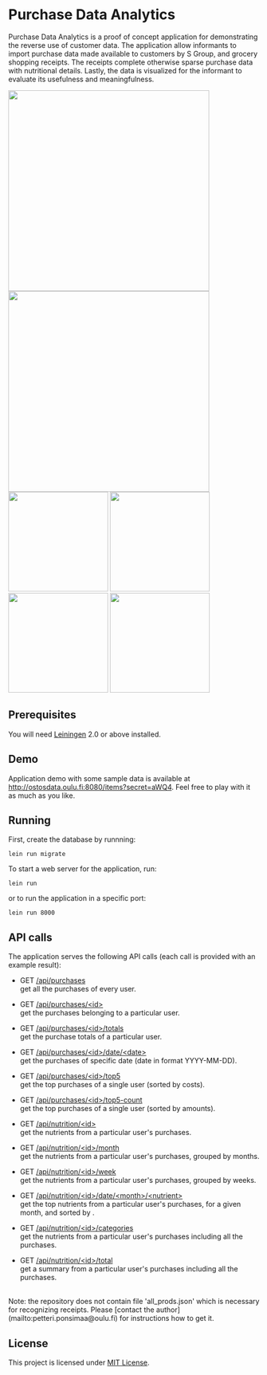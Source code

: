 # Purchase Data Analytics

Purchase Data Analytics is a proof of concept application for demonstrating the reverse use of customer data. The application allow informants to import purchase data made available to customers by S Group, and grocery shopping receipts. The receipts complete otherwise sparse purchase data with nutritional details. Lastly, the data is visualized for the informant to evaluate its usefulness and meaningfulness.

<a target="_blank" href="https://gitlab.com/petterip/purchase-data/raw/master/dev-resources/screenshot_items.jpg">
<img src="https://gitlab.com/petterip/purchase-data/raw/master/dev-resources/screenshot_items.jpg" width=403></a>
<a target="_blank" href="https://gitlab.com/petterip/purchase-data/raw/master/dev-resources/screenshot_purchases.jpg">
<img src="https://gitlab.com/petterip/purchase-data/raw/master/dev-resources/screenshot_purchases.jpg" width=403></a><br/>
<a target="_blank" href="https://gitlab.com/petterip/purchase-data/raw/master/dev-resources/screenshot_proto1.jpg">
<img src="https://gitlab.com/petterip/purchase-data/raw/master/dev-resources/screenshot_proto1.jpg" width=200></a>
<a target="_blank" href="https://gitlab.com/petterip/purchase-data/raw/master/dev-resources/screenshot_proto2a.jpg">
<img src="https://gitlab.com/petterip/purchase-data/raw/master/dev-resources/screenshot_proto2a.jpg" width=200></a>
<a target="_blank" href="https://gitlab.com/petterip/purchase-data/raw/master/dev-resources/screenshot_proto2b.jpg">
<img src="https://gitlab.com/petterip/purchase-data/raw/master/dev-resources/screenshot_proto2b.jpg" width=200></a>
<a target="_blank" href="https://gitlab.com/petterip/purchase-data/raw/master/dev-resources/screenshot_proto3.jpg">
<img src="https://gitlab.com/petterip/purchase-data/raw/master/dev-resources/screenshot_proto3.jpg" width=200></a>

## Prerequisites

You will need [Leiningen][1] 2.0 or above installed.

[1]: https://github.com/technomancy/leiningen

## Demo

Application demo with some sample data is available at http://ostosdata.oulu.fi:8080/items?secret=aWQ4. Feel free to play with it as much as you like.

## Running

First, create the database by runnning:

    lein run migrate 

To start a web server for the application, run:

    lein run
    
or to run the application in a specific port:

    lein run 8000

## API calls

The application serves the following API calls (each call is provided with an example result):

* GET <a target="_blank" href="http://ostosdata.oulu.fi:8080/api/purchases/">/api/purchases</a> <br/>get all the purchases of every user.
* GET <a target="_blank" href="http://ostosdata.oulu.fi:8080/api/purchases/id0@ostosdata.oulu.fi">/api/purchases/&lt;id&gt;</a> <br/>get the purchases belonging to a particular user.
* GET <a target="_blank" href="http://ostosdata.oulu.fi:8080/api/purchases/id0@ostosdata.oulu.fi/totals">/api/purchases/&lt;id&gt;/totals</a> <br/>get the purchase totals of a particular user.
* GET <a target="_blank" href="http://ostosdata.oulu.fi:8080/api/purchases/id0@ostosdata.oulu.fi/date/2015-01-11">/api/purchases/&lt;id&gt;/date/&lt;date&gt;</a> <br/>get the purchases of specific date (date in format YYYY-MM-DD).
* GET <a target="_blank" href="http://ostosdata.oulu.fi:8080/api/purchases/id0@ostosdata.oulu.fi/top5">/api/purchases/&lt;id&gt;/top5</a> <br/>get the top purchases of a single user (sorted by costs).
* GET <a target="_blank" href="http://ostosdata.oulu.fi:8080/api/purchases/id0@ostosdata.oulu.fi/top5-count">/api/purchases/&lt;id&gt;/top5-count</a> <br/>get the top purchases of a single user (sorted by amounts).

* GET <a target="_blank" href="http://ostosdata.oulu.fi:8080/api/nutrition/id0@ostosdata.oulu.fi">/api/nutrition/&lt;id&gt;</a> <br/>get the nutrients from a particular user's purchases.
* GET <a target="_blank" href="http://ostosdata.oulu.fi:8080/api/nutrition/id0@ostosdata.oulu.fi/month">/api/nutrition/&lt;id&gt;/month</a> <br/>get the nutrients from a particular user's purchases, grouped by months.
* GET <a target="_blank" href="http://ostosdata.oulu.fi:8080/api/nutrition/id0@ostosdata.oulu.fi/week">/api/nutrition/&lt;id&gt;/week</a> <br/>get the nutrients from a particular user's purchases, grouped by weeks.
* GET <a target="_blank" href="http://ostosdata.oulu.fi:8080/api/nutrition/id0@ostosdata.oulu.fi/date/09-2014/fiber">/api/nutrition/&lt;id&gt;/date/&lt;month&gt;/&lt;nutrient&gt;</a> <br/>get the top nutrients from a particular user's purchases, for a given month, and sorted by <nutrient>.
* GET <a target="_blank" href="http://ostosdata.oulu.fi:8080/api/nutrition/id0@ostosdata.oulu.fi/categories">/api/nutrition/&lt;id&gt;/categories</a> <br/>get the nutrients from a particular user's purchases including all the purchases.
* GET <a target="_blank" href="http://ostosdata.oulu.fi:8080/api/nutrition/id0@ostosdata.oulu.fi/total">/api/nutrition/&lt;id&gt;/total</a> <br/>get a summary from a particular user's purchases including all the purchases.

<br/>
Note: the repository does not contain file 'all_prods.json' which is necessary for recognizing receipts. Please [contact the author](mailto:petteri.ponsimaa@oulu.fi) for instructions how to get it.

## License

This project is licensed under [MIT License](http://opensource.org/licenses/MIT).